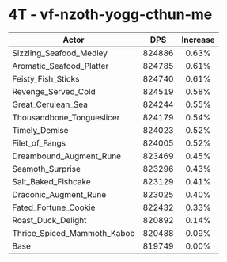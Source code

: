 # 4T - vf-nzoth-yogg-cthun-me
| Actor | DPS | Increase |
|---|:---:|:---:|
|Sizzling_Seafood_Medley|824886|0.63%|
|Aromatic_Seafood_Platter|824785|0.61%|
|Feisty_Fish_Sticks|824740|0.61%|
|Revenge_Served_Cold|824519|0.58%|
|Great_Cerulean_Sea|824244|0.55%|
|Thousandbone_Tongueslicer|824179|0.54%|
|Timely_Demise|824023|0.52%|
|Filet_of_Fangs|824005|0.52%|
|Dreambound_Augment_Rune|823469|0.45%|
|Seamoth_Surprise|823296|0.43%|
|Salt_Baked_Fishcake|823129|0.41%|
|Draconic_Augment_Rune|823025|0.40%|
|Fated_Fortune_Cookie|822432|0.33%|
|Roast_Duck_Delight|820892|0.14%|
|Thrice_Spiced_Mammoth_Kabob|820488|0.09%|
|Base|819749|0.00%|
